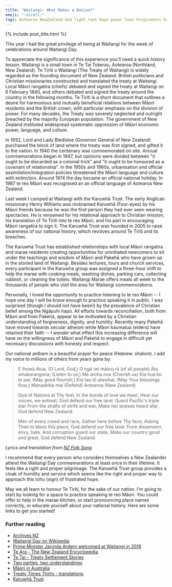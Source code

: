 ```yaml
---
title: "Waitangi: What Makes a Nation?"
emoji: ":scroll:"
tags: Aotearoa NewZealand God light root hope power love forgiveness humility
---
```


{% include post_title.html %}

This year I had the great privilege of being at Waitangi for the week of celebrations around Waitangi Day.

To appreciate the significance of this experience you'll need a quick history lesson. Waitangi is a small town in Te Tai Tokerau, Aotearoa (Northland, New Zealand). Te Tiriti o Waitangi (The Treaty of Waitangi) is widely regarded as the founding document of New Zealand. British politicians and Christian missionaries constructed and translated the treaty at Waitangi. Local Māori rangatira (chiefs) debated and signed the treaty at Waitangi on 6 February 1840, and others debated and signed the treaty around the country in the following months. Te Tiriti is a short document that outlines a desire for harmonious and mutually beneficial relations between Māori residents and the British crown, with particular emphasis on the division of power. For many decades, the Treaty was severely neglected and outright breached by the majority European population. The government of New Zealand instituted widespread systematic oppression of Māori economic power, language, and culture.

In 1932, Lord and Lady Bledisloe (Governor General of New Zealand) purchased the block of land where the treaty was first signed, and gifted it to the nation. In 1940 the centenary was commemorated on site. Annual commemorations began in 1947, but opinions were divided between "it ought to be discarded as a colonial trick" and "it ought to be honoured as a covenant of relationship". In the 1950s and 1960s, urbanisation and official assimilation/integration policies threatened the Māori language and culture with extinction. Around 1974 the day became an official national holiday. In 1987 te reo Māori was recognised an an official language of Aotearoa New Zealand.

Last week I camped at Waitangi with the Karuwhā Trust. The early Anglican missionary Henry Williams was nicknamed Karuwhā (Four-eyes) by his Māori friends because he was the first person they had ever seen wearing spectacles. He is renowned for his relational approach to Christian mission, his translation of Te Tiriti into te reo Māori, and his part in encouraging Māori rangatira to sign it. The Karuwhā Trust was founded in 2005 to raise awareness of our national history, which revolves around Te Tiriti and its breaches.

The Karuwhā Trust has established relationships with local Māori rangatira and marae residents creating opportunities for uninitiated newcomers to sit under the teachings and wisdom of Māori and Pakehā who have grown up in the storied land of Waitangi. Besides lectures, tours and church services, every participant in the Karuwha group was assigned a three-hour shift to help the marae with cooking meals, washing dishes, parking cars, collecting rubbish, or cleaning the toilets. Waitangi Marae offers meals all week to the thousands of people who visit the area for Waitangi commemorations.

Personally, I loved the opportunity to practice listening to te reo Māori -- I hope one day I will be brave enough to practice speaking it in public. I was surprised (though I should not have been!) by the prevalence of Christian belief among the Ngāpuhi hapū. All efforts towards reconciliation, both from Māori and from Pakehā, appear to be motivated by a Christian understanding of forgiveness, dignity, and humility. Recently many Pakehā have moved towards secular atheism while Māori kaumatua (elders) have retained their faith -- I wonder what effect this increasing difference will have on the willingness of Māori and Pakehā to engage in difficult yet necessary discussions with honesty and respect.

Our national anthem is a beautiful prayer for peace (Hebrew: _shalom_). I add my voice to millions of others from years gone by:

> E Ihowā Atua, (O Lord, God,)
> O ngā iwi mātou rā (of all people)
> Āta whakarangona; (Listen to us;)
> Me aroha noa (Cherish us)
> Kia hua ko te pai; (May good flourish;)
> Kia tau tō atawhai; (May Your blessings flow;)
> Manaakitia mai (Defend)
> Aotearoa (New Zealand)
> 
> God of Nations at Thy feet,
> In the bonds of love we meet,
> Hear our voices, we entreat,
> God defend our free land.
> Guard Pacific's triple star
> From the shafts of strife and war,
> Make her praises heard afar,
> God defend New Zealand.
> 
> Men of every creed and race,
> Gather here before Thy face,
> Asking Thee to bless this place,
> God defend our free land.
> From dissension, envy, hate,
> And corruption guard our state,
> Make our country good and great,
> God defend New Zealand.
> 
_Lyrics and translation from [NZ Folk Song](http://folksong.org.nz/e_ihowa_atua/)_

I recommend that every person who considers themselves a New Zealander attend the Waitangi Day commemorations at least once in their lifetime. It feels like a right and proper pilgrimage. The Karuwhā Trust group provides a cloak of humility and service which seems like the right and proper way to approach this tohu (sign) of frustrated hope.

May we all learn to honour Te Tiriti, for the sake of our nation. I'm going to start by looking for a space to practice speaking te reo Māori. You could offer to help in the marae kitchen, or start pronouncing place names correctly, or educate yourself about your national history. Here are some links to get you started!

### Further reading
- [Archives NZ]([https://archives.govt.nz/discover-our-stories/the-treaty-of-waitangi])
- [Waitangi Day on Wikipedia](https://en.wikipedia.org/wiki/Waitangi_Day)
- [Prime Minister Jacinda Ardern welcomed at Waitangi in 2018](https://www.theguardian.com/world/2018/feb/06/jacinda-ardern-waitangi-day-changes-new-zealand)
- [Te Ara - The New Zealand Encyclopedia](https://teara.govt.nz/en/the-new-zealanders/page-12)
- [Te Tai - Treaty Settlement Stories](https://teara.govt.nz/en/te-tai)
- [Two parties, two understandings](http://www.treaty2u.govt.nz/the-treaty-up-close/two-parties-two-understandings/index.htm)
- [Māori in Australia](https://e-tangata.co.nz/comment-and-analysis/and-there-he-lies-ever-ever-the-manuhiri/)
- [Treaty Times Thirty - translations](https://nzsti.org/assets/uploads/files/F_6984_NZT_Treatyx30.pdf)
- [Karuwhā Trust](https://www.karuwha.org.nz/)